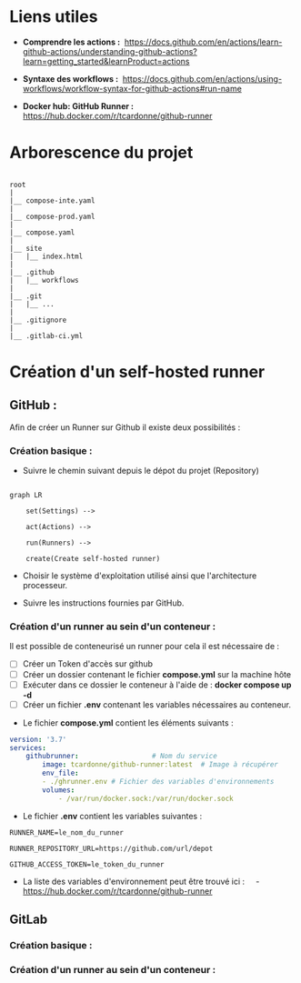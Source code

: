
# Liens utiles

- **Comprendre les actions :**  https://docs.github.com/en/actions/learn-github-actions/understanding-github-actions?learn=getting_started&learnProduct=actions

- **Syntaxe des workflows :**  https://docs.github.com/en/actions/using-workflows/workflow-syntax-for-github-actions#run-name

- **Docker hub: GitHub Runner :** https://hub.docker.com/r/tcardonne/github-runner

# Arborescence du projet

```

root
|
|__ compose-inte.yaml
|
|__ compose-prod.yaml
|
|__ compose.yaml
|
|__ site
|   |__ index.html
|
|__ .github      
|   |__ workflows
|
|__ .git
|   |__ ...
|
|__ .gitignore
|
|__ .gitlab-ci.yml

```

# Création d'un self-hosted runner

## GitHub :

Afin de créer un Runner sur Github il existe deux possibilités :

### Création basique :

- Suivre le chemin suivant depuis le dépot du projet (Repository)

```mermaid

graph LR

    set(Settings) -->

    act(Actions) -->

    run(Runners) -->

    create(Create self-hosted runner)

```

- Choisir le système d'exploitation utilisé ainsi que l'architecture processeur.

- Suivre les instructions fournies par GitHub.

### Création d'un runner au sein d'un conteneur :

Il est possible de conteneurisé un runner pour cela il est nécessaire de :

- [ ] Créer un Token d'accès sur github
- [ ] Créer un dossier contenant le fichier **compose.yml** sur la machine hôte
- [ ] Exécuter dans ce dossier le conteneur à l'aide de : **docker compose up -d** 
- [ ] Créer un fichier **.env** contenant les variables nécessaires au conteneur.

- Le fichier **compose.yml** contient les éléments suivants :

```yaml
version: '3.7'
services:
    githubrunner:                  # Nom du service
        image: tcardonne/github-runner:latest  # Image à récupérer
        env_file:
        - ./ghrunner.env # Fichier des variables d'environnements
        volumes:
            - /var/run/docker.sock:/var/run/docker.sock

```

- Le fichier **.env** contient les variables suivantes :
```text
RUNNER_NAME=le_nom_du_runner

RUNNER_REPOSITORY_URL=https://github.com/url/depot

GITHUB_ACCESS_TOKEN=le_token_du_runner

```

- La liste des variables d'environnement peut être trouvé ici :
    - https://hub.docker.com/r/tcardonne/github-runner

## GitLab

### Création basique :

### Création d'un runner au sein d'un conteneur :


